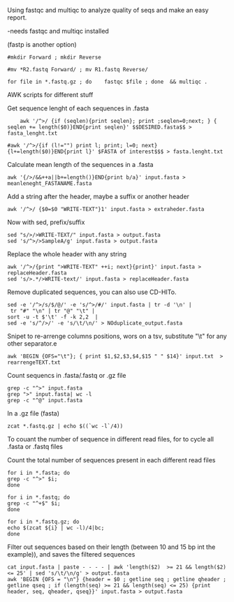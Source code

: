 Using fastqc and multiqc to analyze quality of seqs and make an easy report.

-needs fastqc and multiqc installed

(fastp is another option)


	#mkdir Forward ; mkdir Reverse

	#mv *R2.fastq Forward/ ; mv R1.fastq Reverse/

	for file in *.fastq.gz ; do    fastqc $file ; done  && multiqc .

AWK scripts for different stuff	

Get sequence lenght of each sequences in  .fasta 

        awk '/^>/ {if (seqlen){print seqlen}; print ;seqlen=0;next; } { seqlen += length($0)}END{print seqlen}' $$DESIRED.fasta$$ > fasta_lenght.txt
	
	#awk '/^>/{if (l!="") print l; print; l=0; next}{l+=length($0)}END{print l}' $FASTA of interest$$$ > fasta.lenght.txt

Calculate mean length of the sequences in a .fasta

	awk '{/>/&&++a||b+=length()}END{print b/a}' input.fasta > meanleneght_FASTANAME.fasta

Add a string after the header, maybe a suffix or another header

	awk '/^>/ {$0=$0 "WRITE-TEXT"}1' input.fasta > extraheder.fasta

Now with sed, prefix/suffix
	
	sed "s/>/>WRITE-TEXT/" input.fasta > output.fasta
	sed 's/^>/>SampleA/g' input.fasta > output.fasta


Replace the whole header with any string 

	awk '/^>/{print ">WRITE-TEXT" ++i; next}{print}' input.fasta > replaceHeader.fasta
	sed 's/>.*/>WRITE-text/' input.fasta > replaceHeader.fasta


Remove duplicated sequences, you can also use CD-HITo.


	sed -e '/^>/s/$/@/' -e 's/^>/#/' input.fasta | tr -d '\n' |
	 tr "#" "\n" | tr "@" "\t" | 
	sort -u -t $'\t' -f -k 2,2  | 
	sed -e 's/^/>/' -e 's/\t/\n/' > NOduplicate_output.fasta



Snipet to re-arrenge columns positions, wors on a tsv, substitute "\t" for any other separator.e

	awk 'BEGIN {OFS="\t"}; { print $1,$2,$3,$4,$15 " " $14}' input.txt  > rearrengeTEXT.txt

Count sequencs in .fasta/.fastq or .gz file

	grep -c "^>" input.fasta
	grep ">" input.fasta| wc -l 
	grep -c "^@" input.fasta

In a .gz file (fasta)

	zcat *.fastq.gz | echo $((`wc -l`/4))

To couant the number of sequence in different read files, for to cycle all .fasta or .fastq files

Count the total number of sequences present in each different read files 

	for i in *.fasta; do 
	grep -c "^>" $i; 
	done

	for i in *.fastq; do 
	grep -c "^+$" $i; 
	done

	for i in *.fastq.gz; do 
	echo $(zcat ${i} | wc -l)/4|bc;
	done


Filter out sequences based on their length (between 10 and 15 bp int the example)), and saves the filtered sequences

	cat input.fasta | paste - - - - | awk 'length($2)  >= 21 && length($2) <= 25' | sed 's/\t/\n/g' > output.fasta
	awk 'BEGIN {OFS = "\n"} {header = $0 ; getline seq ; getline qheader ; getline qseq ; if (length(seq) >= 21 && length(seq) <= 25) {print header, seq, qheader, qseq}}' input.fasta > output.fasta
